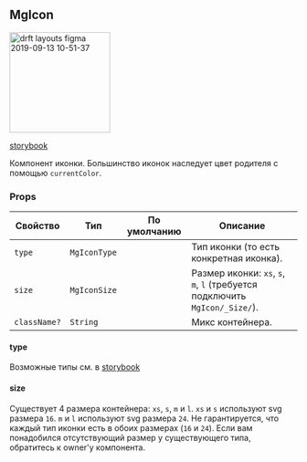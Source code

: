 ## MgIcon

<img width="176" alt="drft layouts figma 2019-09-13 10-51-37" src="https://media.github.yandex-team.ru/user/1369/files/888ad280-d614-11e9-9ac0-246607335d9e">

[storybook](https://turbo-docs.si.yandex-team.ru/story/dev/?path=/story/mediaguides-icon--default)

Компонент иконки. Большинство иконок наследует цвет родителя с помощью `currentColor`.

### Props

| Свойство | Тип | По умолчанию | Описание |
| ------- | ------- | ----------- | ---------------------------------------- |
| `type` | `MgIconType` |  | Тип иконки (то есть конкретная иконка). |
| `size` | `MgIconSize` |  | Размер иконки: `xs`, `s`, `m`, `l` (требуется подключить `MgIcon/_Size/`). |
| `className?` | `String` |  | Микс контейнера. |

#### type
Возможные типы см. в [storybook](https://turbo-docs.si.yandex-team.ru/story/dev/?path=/story/mediaguides-icon--default)

#### size
Существует 4 размера контейнера: `xs`, `s`, `m` и `l`. `xs` и `s` используют svg размера `16`. `m` и `l` используют svg
размера `24`. Не гарантируется, что каждый тип иконки есть в обоих размерах (`16` и `24`). Если вам понадобился
отсутствующий размер у существующего типа, обратитесь к owner'у компонента.

